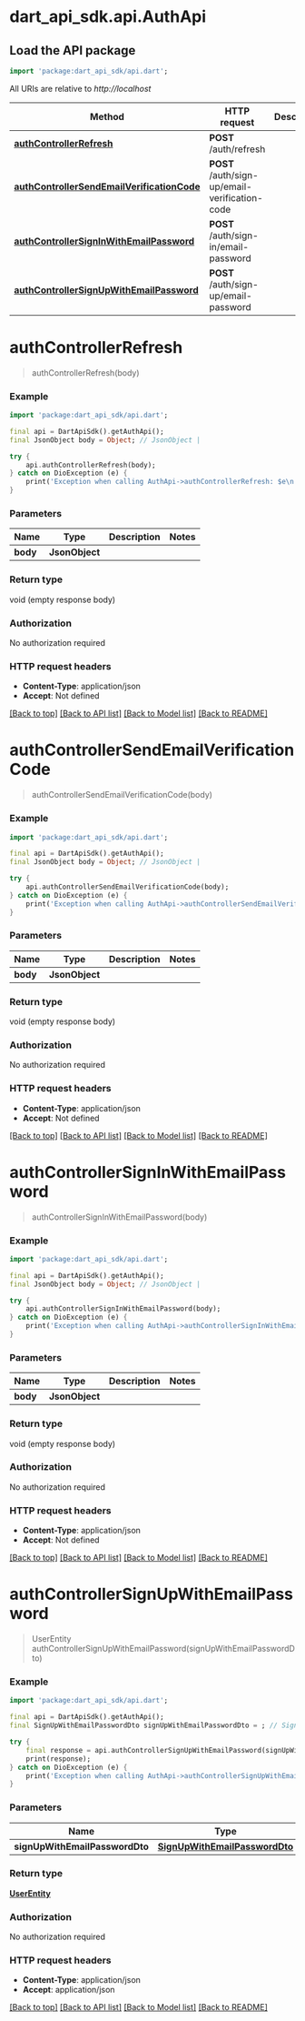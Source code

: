 # dart_api_sdk.api.AuthApi

## Load the API package
```dart
import 'package:dart_api_sdk/api.dart';
```

All URIs are relative to *http://localhost*

Method | HTTP request | Description
------------- | ------------- | -------------
[**authControllerRefresh**](AuthApi.md#authcontrollerrefresh) | **POST** /auth/refresh | 
[**authControllerSendEmailVerificationCode**](AuthApi.md#authcontrollersendemailverificationcode) | **POST** /auth/sign-up/email-verification-code | 
[**authControllerSignInWithEmailPassword**](AuthApi.md#authcontrollersigninwithemailpassword) | **POST** /auth/sign-in/email-password | 
[**authControllerSignUpWithEmailPassword**](AuthApi.md#authcontrollersignupwithemailpassword) | **POST** /auth/sign-up/email-password | 


# **authControllerRefresh**
> authControllerRefresh(body)



### Example
```dart
import 'package:dart_api_sdk/api.dart';

final api = DartApiSdk().getAuthApi();
final JsonObject body = Object; // JsonObject | 

try {
    api.authControllerRefresh(body);
} catch on DioException (e) {
    print('Exception when calling AuthApi->authControllerRefresh: $e\n');
}
```

### Parameters

Name | Type | Description  | Notes
------------- | ------------- | ------------- | -------------
 **body** | **JsonObject**|  | 

### Return type

void (empty response body)

### Authorization

No authorization required

### HTTP request headers

 - **Content-Type**: application/json
 - **Accept**: Not defined

[[Back to top]](#) [[Back to API list]](../README.md#documentation-for-api-endpoints) [[Back to Model list]](../README.md#documentation-for-models) [[Back to README]](../README.md)

# **authControllerSendEmailVerificationCode**
> authControllerSendEmailVerificationCode(body)



### Example
```dart
import 'package:dart_api_sdk/api.dart';

final api = DartApiSdk().getAuthApi();
final JsonObject body = Object; // JsonObject | 

try {
    api.authControllerSendEmailVerificationCode(body);
} catch on DioException (e) {
    print('Exception when calling AuthApi->authControllerSendEmailVerificationCode: $e\n');
}
```

### Parameters

Name | Type | Description  | Notes
------------- | ------------- | ------------- | -------------
 **body** | **JsonObject**|  | 

### Return type

void (empty response body)

### Authorization

No authorization required

### HTTP request headers

 - **Content-Type**: application/json
 - **Accept**: Not defined

[[Back to top]](#) [[Back to API list]](../README.md#documentation-for-api-endpoints) [[Back to Model list]](../README.md#documentation-for-models) [[Back to README]](../README.md)

# **authControllerSignInWithEmailPassword**
> authControllerSignInWithEmailPassword(body)



### Example
```dart
import 'package:dart_api_sdk/api.dart';

final api = DartApiSdk().getAuthApi();
final JsonObject body = Object; // JsonObject | 

try {
    api.authControllerSignInWithEmailPassword(body);
} catch on DioException (e) {
    print('Exception when calling AuthApi->authControllerSignInWithEmailPassword: $e\n');
}
```

### Parameters

Name | Type | Description  | Notes
------------- | ------------- | ------------- | -------------
 **body** | **JsonObject**|  | 

### Return type

void (empty response body)

### Authorization

No authorization required

### HTTP request headers

 - **Content-Type**: application/json
 - **Accept**: Not defined

[[Back to top]](#) [[Back to API list]](../README.md#documentation-for-api-endpoints) [[Back to Model list]](../README.md#documentation-for-models) [[Back to README]](../README.md)

# **authControllerSignUpWithEmailPassword**
> UserEntity authControllerSignUpWithEmailPassword(signUpWithEmailPasswordDto)



### Example
```dart
import 'package:dart_api_sdk/api.dart';

final api = DartApiSdk().getAuthApi();
final SignUpWithEmailPasswordDto signUpWithEmailPasswordDto = ; // SignUpWithEmailPasswordDto | 

try {
    final response = api.authControllerSignUpWithEmailPassword(signUpWithEmailPasswordDto);
    print(response);
} catch on DioException (e) {
    print('Exception when calling AuthApi->authControllerSignUpWithEmailPassword: $e\n');
}
```

### Parameters

Name | Type | Description  | Notes
------------- | ------------- | ------------- | -------------
 **signUpWithEmailPasswordDto** | [**SignUpWithEmailPasswordDto**](SignUpWithEmailPasswordDto.md)|  | 

### Return type

[**UserEntity**](UserEntity.md)

### Authorization

No authorization required

### HTTP request headers

 - **Content-Type**: application/json
 - **Accept**: application/json

[[Back to top]](#) [[Back to API list]](../README.md#documentation-for-api-endpoints) [[Back to Model list]](../README.md#documentation-for-models) [[Back to README]](../README.md)

